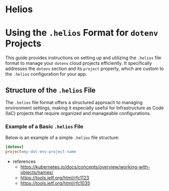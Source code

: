 # Helios

# Using the `.helios` Format for `dotenv` Projects

This guide provides instructions on setting up and utilizing the `.helios` file format to manage your `dotenv` cloud projects efficiently. It specifically addresses the `dotenv` section and its `project` property, which are custom to the `.helios` configuration for your app.

## Structure of the `.helios` File

The `.helios` file format offers a structured approach to managing environment settings, making it especially useful for Infrastructure as Code (IaC) projects that require organized and manageable configurations.

### Example of a Basic `.helios` File

Below is an example of a simple `.helios` file structure:

```ini {"id":"01J0AGZT1Z97ZZZMYBCF4Q03KR"}
[dotenv]
project=my-dot-env-project-name
```

- references
  - https://kubernetes.io/docs/concepts/overview/working-with-objects/names/
  - https://tools.ietf.org/html/rfc1123
  - https://tools.ietf.org/html/rfc1035
